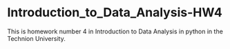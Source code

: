 # Introduction_to_Data_Analysis-HW4
This is homework number 4 in Introduction to Data Analysis in python in the Technion University.
